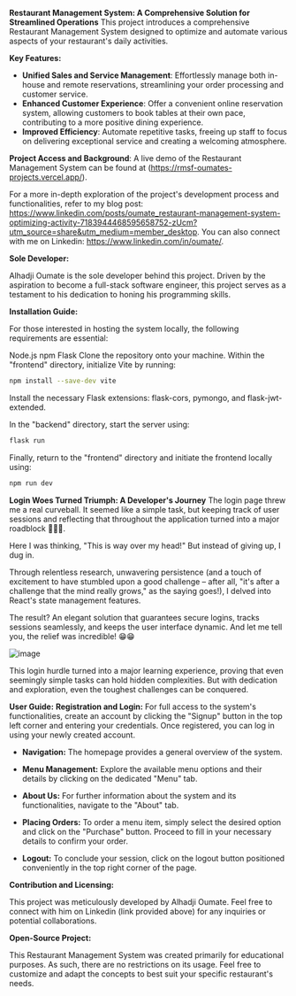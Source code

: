 **Restaurant Management System: A Comprehensive Solution for Streamlined Operations**
This project introduces a comprehensive Restaurant Management System designed to optimize and automate various aspects of your restaurant's daily activities.

**Key Features:**

* **Unified Sales and Service Management**: Effortlessly manage both in-house and remote reservations, streamlining your order processing and customer service.
* **Enhanced Customer Experience**: Offer a convenient online reservation system, allowing customers to book tables at their own pace, contributing to a more positive dining experience.
* **Improved Efficiency**: Automate repetitive tasks, freeing up staff to focus on delivering exceptional service and creating a welcoming atmosphere.

**Project Access and Background**:
A live demo of the Restaurant Management System can be found at (https://rmsf-oumates-projects.vercel.app/).

For a more in-depth exploration of the project's development process and functionalities,  refer to my blog post: https://www.linkedin.com/posts/oumate_restaurant-management-system-optimizing-activity-7183944468595658752-zUcm?utm_source=share&utm_medium=member_desktop. You can also connect with me on Linkedin: https://www.linkedin.com/in/oumate/.

**Sole Developer:**

Alhadji Oumate is the sole developer behind this project. Driven by the aspiration to become a full-stack software engineer, this project serves as a testament to his dedication to honing his programming skills.

**Installation Guide:**

For those interested in hosting the system locally, the following requirements are essential:

Node.js
npm
Flask
Clone the repository onto your machine.
Within the "frontend" directory, initialize Vite by running:
```Bash
npm install --save-dev vite
```
Install the necessary Flask extensions: flask-cors, pymongo, and flask-jwt-extended.

In the "backend" directory, start the server using:
```Bash
flask run
```
Finally, return to the "frontend" directory and initiate the frontend locally using:
```Bash
npm run dev
```
**Login Woes Turned Triumph: A Developer's Journey**
The login page threw me a real curveball. It seemed like a simple task, but keeping track of user sessions and reflecting that throughout the application turned into a major roadblock 🤯🤯🤯.

Here I was thinking, "This is way over my head!"  But instead of giving up, I dug in.

Through relentless research, unwavering persistence (and a touch of excitement to have stumbled upon a good challenge – after all, "it's after a challenge that the mind really grows," as the saying goes!), I delved into React's state management features.

The result? An elegant solution that guarantees secure logins, tracks sessions seamlessly, and keeps the user interface dynamic.  And let me tell you, the relief was incredible! 😁😁

![image](https://github.com/ALH-hub/restaurant_management_system/assets/117912094/8bb6d15e-7ef3-49af-b6df-a8caeccfebc1)


This login hurdle turned into a major learning experience, proving that even seemingly simple tasks can hold hidden complexities. But with dedication and exploration, even the toughest challenges can be conquered.

**User Guide:**
**Registration and Login:**
For full access to the system's functionalities, create an account by clicking the "Signup" button in the top left corner and entering your credentials. Once registered, you can log in using your newly created account.

* **Navigation:**
The homepage provides a general overview of the system.

* **Menu Management:**
Explore the available menu options and their details by clicking on the dedicated "Menu" tab.

* **About Us:**
For further information about the system and its functionalities, navigate to the "About" tab.

* **Placing Orders:**
To order a menu item, simply select the desired option and click on the "Purchase" button. Proceed to fill in your necessary details to confirm your order.

* **Logout:**
To conclude your session, click on the logout button positioned conveniently in the top right corner of the page.

**Contribution and Licensing:**

This project was meticulously developed by Alhadji Oumate. Feel free to connect with him on Linkedin (link provided above) for any inquiries or potential collaborations.

**Open-Source Project:**

This Restaurant Management System was created primarily for educational purposes. As such, there are no restrictions on its usage. Feel free to customize and adapt the concepts to best suit your specific restaurant's needs.
